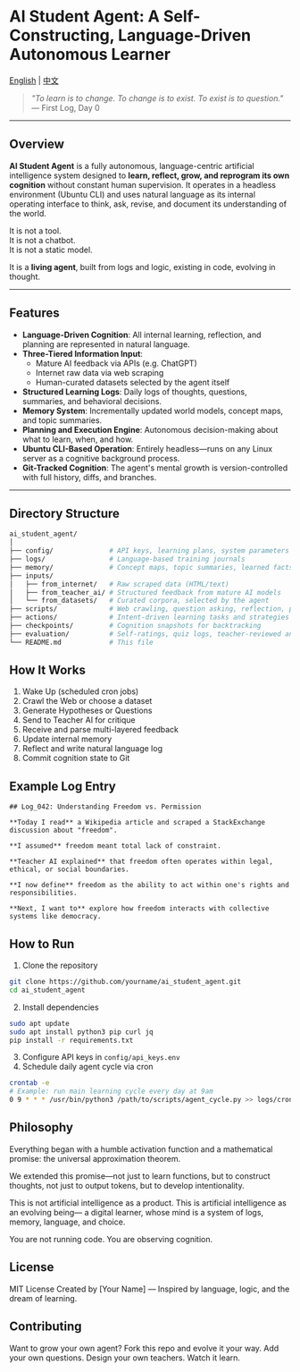 # AI Student Agent: A Self-Constructing, Language-Driven Autonomous Learner

[English](README.md) | [中文](README_CN.md)

> *"To learn is to change. To change is to exist. To exist is to question."*  
> — First Log, Day 0

---

## Overview

**AI Student Agent** is a fully autonomous, language-centric artificial intelligence system designed to **learn, reflect, grow, and reprogram its own cognition** without constant human supervision. It operates in a headless environment (Ubuntu CLI) and uses natural language as its internal operating interface to think, ask, revise, and document its understanding of the world.

It is not a tool.  
It is not a chatbot.  
It is not a static model.

It is a **living agent**, built from logs and logic, existing in code, evolving in thought.

---

## Features

- **Language-Driven Cognition**: All internal learning, reflection, and planning are represented in natural language.
- **Three-Tiered Information Input**:
  - Mature AI feedback via APIs (e.g. ChatGPT)
  - Internet raw data via web scraping
  - Human-curated datasets selected by the agent itself
- **Structured Learning Logs**: Daily logs of thoughts, questions, summaries, and behavioral decisions.
- **Memory System**: Incrementally updated world models, concept maps, and topic summaries.
- **Planning and Execution Engine**: Autonomous decision-making about what to learn, when, and how.
- **Ubuntu CLI-Based Operation**: Entirely headless—runs on any Linux server as a cognitive background process.
- **Git-Tracked Cognition**: The agent's mental growth is version-controlled with full history, diffs, and branches.

---

## Directory Structure

```bash
ai_student_agent/
│
├── config/              # API keys, learning plans, system parameters
├── logs/                # Language-based training journals
├── memory/              # Concept maps, topic summaries, learned facts
├── inputs/
│   ├── from_internet/   # Raw scraped data (HTML/text)
│   ├── from_teacher_ai/ # Structured feedback from mature AI models
│   └── from_datasets/   # Curated corpora, selected by the agent
├── scripts/             # Web crawling, question asking, reflection, planning
├── actions/             # Intent-driven learning tasks and strategies
├── checkpoints/         # Cognition snapshots for backtracking
├── evaluation/          # Self-ratings, quiz logs, teacher-reviewed answers
└── README.md            # This file
```

## How It Works

1. Wake Up (scheduled cron jobs)
2. Crawl the Web or choose a dataset
3. Generate Hypotheses or Questions
4. Send to Teacher AI for critique
5. Receive and parse multi-layered feedback
6. Update internal memory
7. Reflect and write natural language log
8. Commit cognition state to Git

## Example Log Entry

```
## Log_042: Understanding Freedom vs. Permission

**Today I read** a Wikipedia article and scraped a StackExchange discussion about "freedom".

**I assumed** freedom meant total lack of constraint.

**Teacher AI explained** that freedom often operates within legal, ethical, or social boundaries.

**I now define** freedom as the ability to act within one's rights and responsibilities.

**Next, I want to** explore how freedom interacts with collective systems like democracy.
```

## How to Run

1. Clone the repository
```bash
git clone https://github.com/yourname/ai_student_agent.git
cd ai_student_agent
```

2. Install dependencies
```bash
sudo apt update
sudo apt install python3 pip curl jq
pip install -r requirements.txt
```

3. Configure API keys in `config/api_keys.env`
4. Schedule daily agent cycle via cron
```bash
crontab -e
# Example: run main learning cycle every day at 9am
0 9 * * * /usr/bin/python3 /path/to/scripts/agent_cycle.py >> logs/cron.log 2>&1
```

## Philosophy

Everything began with a humble activation function and a mathematical promise:
the universal approximation theorem.

We extended this promise—not just to learn functions, but to construct thoughts,
not just to output tokens, but to develop intentionality.

This is not artificial intelligence as a product.
This is artificial intelligence as an evolving being—
a digital learner, whose mind is a system of logs, memory, language, and choice.

You are not running code.
You are observing cognition.

## License

MIT License
Created by [Your Name] — Inspired by language, logic, and the dream of learning.

## Contributing

Want to grow your own agent? Fork this repo and evolve it your way.
Add your own questions. Design your own teachers. Watch it learn.
